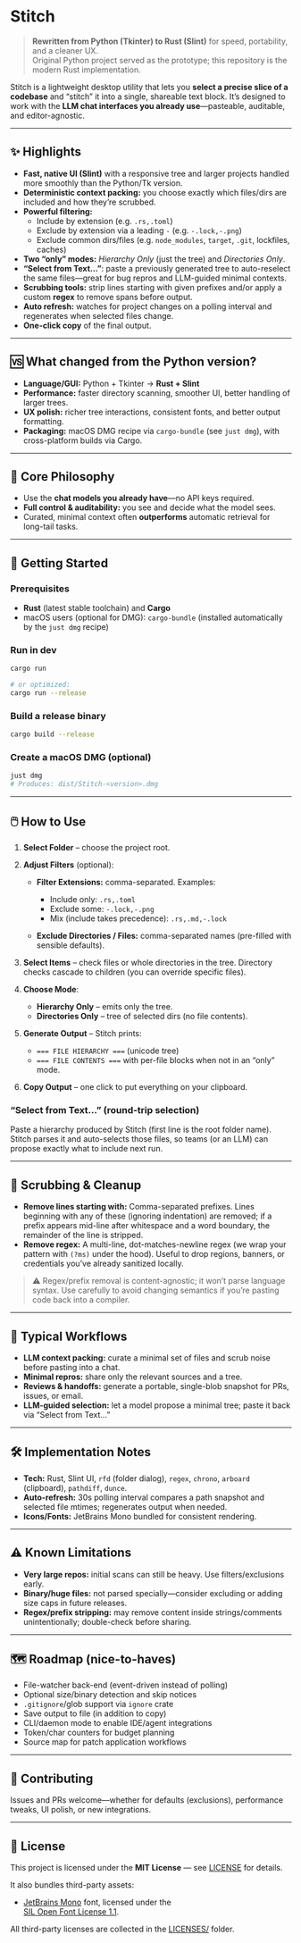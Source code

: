 # Stitch

> **Rewritten from Python (Tkinter) to Rust (Slint)** for speed, portability, and a cleaner UX.  
> Original Python project served as the prototype; this repository is the modern Rust implementation.

Stitch is a lightweight desktop utility that lets you **select a precise slice of a codebase** and “stitch” it into a single, shareable text block. It’s designed to work with the **LLM chat interfaces you already use**—pasteable, auditable, and editor-agnostic.

---

## ✨ Highlights

- **Fast, native UI (Slint)** with a responsive tree and larger projects handled more smoothly than the Python/Tk version.
- **Deterministic context packing:** you choose exactly which files/dirs are included and how they’re scrubbed.
- **Powerful filtering:**
  - Include by extension (e.g. `.rs,.toml`)
  - Exclude by extension via a leading `-` (e.g. `-.lock,-.png`)
  - Exclude common dirs/files (e.g. `node_modules`, `target`, `.git`, lockfiles, caches)
- **Two “only” modes:** _Hierarchy Only_ (just the tree) and _Directories Only_.
- **“Select from Text…”**: paste a previously generated tree to auto-reselect the same files—great for bug repros and LLM-guided minimal contexts.
- **Scrubbing tools:** strip lines starting with given prefixes and/or apply a custom **regex** to remove spans before output.
- **Auto refresh:** watches for project changes on a polling interval and regenerates when selected files change.
- **One-click copy** of the final output.

---

## 🆚 What changed from the Python version?

- **Language/GUI:** Python + Tkinter → **Rust + Slint**
- **Performance:** faster directory scanning, smoother UI, better handling of larger trees.
- **UX polish:** richer tree interactions, consistent fonts, and better output formatting.
- **Packaging:** macOS DMG recipe via `cargo-bundle` (see `just dmg`), with cross-platform builds via Cargo.

---

## 🧭 Core Philosophy

- Use the **chat models you already have**—no API keys required.
- **Full control & auditability:** you see and decide what the model sees.
- Curated, minimal context often **outperforms** automatic retrieval for long-tail tasks.

---

## 🚀 Getting Started

### Prerequisites
- **Rust** (latest stable toolchain) and **Cargo**
- macOS users (optional for DMG): `cargo-bundle` (installed automatically by the `just dmg` recipe)

### Run in dev
```bash
cargo run

# or optimized:
cargo run --release
```

### Build a release binary

```bash
cargo build --release
```

### Create a macOS DMG (optional)

```bash
just dmg
# Produces: dist/Stitch-<version>.dmg
```

---

## 🖱️ How to Use

1. **Select Folder** – choose the project root.
2. **Adjust Filters** (optional):

   * **Filter Extensions:** comma-separated. Examples:

     * Include only: `.rs,.toml`
     * Exclude some: `-.lock,-.png`
     * Mix (include takes precedence): `.rs,.md,-.lock`
   * **Exclude Directories / Files:** comma-separated names (pre-filled with sensible defaults).
3. **Select Items** – check files or whole directories in the tree. Directory checks cascade to children (you can override specific files).
4. **Choose Mode**:

   * **Hierarchy Only** – emits only the tree.
   * **Directories Only** – tree of selected dirs (no file contents).
5. **Generate Output** – Stitch prints:

   * `=== FILE HIERARCHY ===` (unicode tree)
   * `=== FILE CONTENTS ===` with per-file blocks when not in an “only” mode.
6. **Copy Output** – one click to put everything on your clipboard.

### “Select from Text…” (round-trip selection)

Paste a hierarchy produced by Stitch (first line is the root folder name). Stitch parses it and auto-selects those files, so teams (or an LLM) can propose exactly what to include next run.

---

## 🔧 Scrubbing & Cleanup

* **Remove lines starting with:** Comma-separated prefixes. Lines beginning with any of these (ignoring indentation) are removed; if a prefix appears mid-line after whitespace and a word boundary, the remainder of the line is stripped.
* **Remove regex:** A multi-line, dot-matches-newline regex (we wrap your pattern with `(?ms)` under the hood). Useful to drop regions, banners, or credentials you’ve already sanitized locally.

> ⚠️ Regex/prefix removal is content-agnostic; it won’t parse language syntax. Use carefully to avoid changing semantics if you’re pasting code back into a compiler.

---

## 🧩 Typical Workflows

* **LLM context packing:** curate a minimal set of files and scrub noise before pasting into a chat.
* **Minimal repros:** share only the relevant sources and a tree.
* **Reviews & handoffs:** generate a portable, single-blob snapshot for PRs, issues, or email.
* **LLM-guided selection:** let a model propose a minimal tree; paste it back via “Select from Text…”

---

## 🛠️ Implementation Notes

* **Tech:** Rust, Slint UI, `rfd` (folder dialog), `regex`, `chrono`, `arboard` (clipboard), `pathdiff`, `dunce`.
* **Auto-refresh:** 30s polling interval compares a path snapshot and selected file mtimes; regenerates output when needed.
* **Icons/Fonts:** JetBrains Mono bundled for consistent rendering.

---

## ⚠️ Known Limitations

* **Very large repos:** initial scans can still be heavy. Use filters/exclusions early.
* **Binary/huge files:** not parsed specially—consider excluding or adding size caps in future releases.
* **Regex/prefix stripping:** may remove content inside strings/comments unintentionally; double-check before sharing.

---

## 🗺️ Roadmap (nice-to-haves)

* File-watcher back-end (event-driven instead of polling)
* Optional size/binary detection and skip notices
* `.gitignore`/glob support via `ignore` crate
* Save output to file (in addition to copy)
* CLI/daemon mode to enable IDE/agent integrations
* Token/char counters for budget planning
* Source map for patch application workflows

---

## 🤝 Contributing

Issues and PRs welcome—whether for defaults (exclusions), performance tweaks, UI polish, or new integrations.

---

## 📄 License

This project is licensed under the **MIT License** — see [LICENSE](./LICENSE) for details.

It also bundles third-party assets:

- [JetBrains Mono](https://www.jetbrains.com/lp/mono/) font, licensed under the  
  [SIL Open Font License 1.1](./LICENSES/LICENSE-JetBrainsMono.txt).

All third-party licenses are collected in the [LICENSES/](./LICENSES) folder.